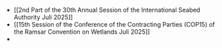 - [[2nd Part of the 30th Annual Session of the International Seabed Authority Juli 2025]]
- [[15th Session of the Conference of the Contracting Parties (COP15) of the Ramsar Convention on Wetlands Juli 2025]]
-